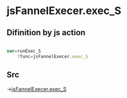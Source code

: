 # jsFannelExecer.exec_S

## Difinition by js action

```js.js

var=runExec_S
	?func=jsFannelExecer.exec_S

```

## Src

->[jsFannelExecer.exec_S](https://github.com/puutaro/CommandClick/blob/master/app/src/main/java/com/puutaro/commandclick/fragment_lib/terminal_fragment/js_interface/system/JsFannelExecer.kt#L22)


